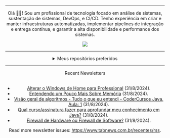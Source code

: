 <div align="center">
<hr>
<p>Olá 👋🏾! Sou um profissional de tecnologia focado em análise de sistemas, sustentação de sistemas, DevOps, e CI/CD. Tenho experiência em criar e manter infraestruturas automatizadas, implementar pipelines de integração e entrega contínua, e garantir a alta disponibilidade e performance dos sistemas.</p>
  <img src="https://media.giphy.com/media/yAGIvCiwPJn5C/giphy.gif">
<hr>
  <details>
  <summary>Meus repositórios preferidos</summary>
  <br />
  Alguns dos meus melhores repositórios:
  <br />
<br />
  <ul><li><a href=https://github.com/KubeNerd/aluratube target="_blank" rel="noopener noreferrer">KubeNerd/aluratube</a> (<b>0</b> ✨ and <b>0</b> 🍴): Aluratube - Desenvolvido durante a imersão React da Alura no final de 2022</li><li><a href=https://github.com/KubeNerd/nlw-ia target="_blank" rel="noopener noreferrer">KubeNerd/nlw-ia</a> (<b>0</b> ✨ and <b>0</b> 🍴): Projeto desenvolvido durante a NLW IA - Usando a API da OPENAI</li><li><a href=https://github.com/KubeNerd/nlw-journey-ia target="_blank" rel="noopener noreferrer">KubeNerd/nlw-journey-ia</a> (<b>0</b> ✨ and <b>0</b> 🍴): NLW IA - Agent de viagens usando python + langchain + GPT</li>
<li>More coming soon :).</li>
</ul>
  </details>
  <hr/>
    <summary>Recent Newsletters</summary>
  <br />
  <ul>
    <li><a href=https://www.tabnews.com.br/Wellington79/alterar-o-windows-de-home-para-professional target="_blank" rel="noopener noreferrer">Alterar o Windows de Home para Professional</a> (31/8/2024).</li><li><a href=https://www.tabnews.com.br/matheus1714/entendendo-um-pouco-mais-sobre-memoria target="_blank" rel="noopener noreferrer">Entendendo um Pouco Mais Sobre Memória</a> (31/8/2024).</li><li><a href=https://www.tabnews.com.br/AndreFrancelino/visao-geral-de-algoritmos-tudo-o-que-eu-entendi-codercursos-java-aula-1 target="_blank" rel="noopener noreferrer">Visão geral de algoritmos - Tudo o que eu entendi - CoderCursos Java, Aula: 1</a> (31/8/2024).</li><li><a href=https://www.tabnews.com.br/RarwiN/qual-curso-assinatura-fazer-para-aprofundar-meu-conhecimento-em-java target="_blank" rel="noopener noreferrer">Qual curso/assinatura fazer para aprofundar meu conhecimento em Java?</a> (31/8/2024).</li><li><a href=https://www.tabnews.com.br/luandesignerfreelancer/firewall-de-hardware-ou-firewall-de-software target="_blank" rel="noopener noreferrer">Firewall de Hardware ou Firewall de Software?</a> (31/8/2024).</li>
  </ul>
<p>Read more newsletter issues: <a href="https://www.tabnews.com.br/recentes/rss">https://www.tabnews.com.br/recentes/rss</a>.</p>
  </details>
